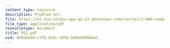 ```yaml
---
content_type: resource
description: Problem set.
file: https://ol-ocw-studio-app-qa.s3.amazonaws.com/courses/2-068-computational-ocean-acoustics-13-853-spring-2003/0b0a5e59c5fb018cd292b40ae980eba1_PS1.pdf
file_type: application/pdf
resourcetype: Document
title: PS1.pdf
uid: 0b0a5e59-c5fb-018c-d292-b40ae980eba1
---
```

